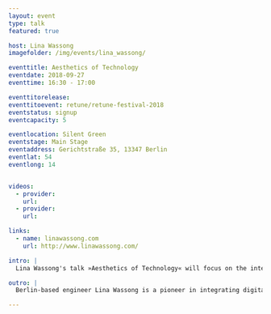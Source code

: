 ```yaml
---
layout: event
type: talk
featured: true

host: Lina Wassong
imagefolder: /img/events/lina_wassong/

eventtitle: Aesthetics of Technology
eventdate: 2018-09-27
eventtime: 16:30 - 17:00

eventtitorelease: 
eventtitoevent: retune/retune-festival-2018
eventstatus: signup
eventcapacity: 5

eventlocation: Silent Green
eventstage: Main Stage
eventaddress: Gerichtstraße 35, 13347 Berlin
eventlat: 54
eventlong: 14


videos:
  - provider:
    url:
  - provider:
    url:

links:
  - name: linawassong.com
    url: http://www.linawassong.com/

intro: |
  Lina Wassong's talk »Aesthetics of Technology« will focus on the intersection of technology and design to introduce you to physical computing and digital fabrication techniques for fashion design.

outro: |
  Berlin-based engineer Lina Wassong is a pioneer in integrating digital fabrication and electronics into fashion. She has designed pieces using 3D printing, laser cutting, and physical computing. Through her work, she wants to make technology more emotional and aesthetic. Besides running her design studio, Wassong lectures at the University of Applied Sciences Potsdam and published three books about electronics and programming.

---
```

